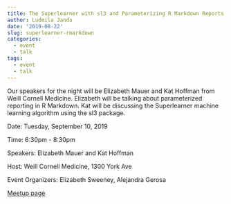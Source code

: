 ```yaml
---
title: The Superlearner with sl3 and Parameterizing R Markdown Reports
author: Ludmila Janda
date: '2019-08-22'
slug: superlearner-rmarkdown
categories:
  - event
  - talk
tags: 
  - event
  - talk
---
```


Our speakers for the night will be Elizabeth Mauer and Kat Hoffman from Weill Cornell Medicine. Elizabeth will be talking about parameterized reporting in R Markdown. Kat will be discussing the Superlearner machine learning algorithm using the sl3 package.

Date: Tuesday, September 10, 2019

Time: 6:30pm - 8:30pm

Speakers: Elizabeth Mauer and Kat Hoffman

Host: Weill Cornell Medicine, 1300 York Ave

Event Organizers: Elizabeth Sweeney, Alejandra Gerosa

[Meetup page](https://www.meetup.com/rladies-newyork/events/264137849/)

